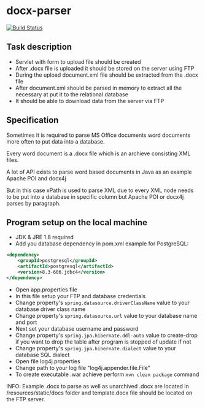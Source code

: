 # docx-parser
[![Build Status](https://travis-ci.com/sergeivisotsky/docx-parser.svg?branch=master)](https://travis-ci.com/sergeivisotsky/docx-parser)

## Task description
* Servlet with form to upload file should be created
* After .docx file is uploaded it should be stored on the server using FTP
* During the upload document.xml file should be extracted from the .docx file
* After document.xml should be parsed in memory to extract all the necessary at put it to the relational database
* It should be able to download data from the server via FTP

## Specification
Sometimes it is required to parse MS Office documents word documents more often to put data into a database.

Every word document is a .docx file which is an archieve consisting XML files.

A lot of API exists to parse word based documents in Java as an example Apache POI and docx4j

But in this case xPath is used to parse XML due to every XML node needs to be put into a database in specific column but Apache POI or docx4j parses by paragraph.

## Program setup on the local machine
* JDK & JRE 1.8 required
* Add you database dependency in pom.xml example for PostgreSQL:
```xml
<dependency>
    <groupId>postgresql</groupId>
    <artifactId>postgresql</artifactId>
    <version>8.3-606.jdbc4</version>
</dependency>
```
* Open app.properties file
* In this file setup your FTP and database credentials
* Change property's `spring.datasource.driverClassName` value to your database driver class name
* Change property's `spring.datasource.url` value to your database name and port
* Next set your database username and password
* Change property's `spring.jpa.hibernate.ddl-auto` value to create-drop if you want to drop the table after program is stopped of update if not
* Change property's `spring.jpa.hibernate.dialect` value to your database SQL dialect
* Open file log4j.properties
* Change path to your log file "log4j.appender.file.File"
* To create executable .war achieve perform `mvn clean package` command 

INFO: Example .docx to parse as well as unarchived .docx are located in /resources/static/docs folder and template.docx file should be located on the FTP server.